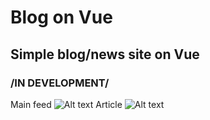 # Blog on Vue 
## Simple blog/news site on Vue 
### /IN DEVELOPMENT/
Main feed
![Alt text](https://i.imgur.com/5ujDnGT.png)
Article
![Alt text](https://i.imgur.com/XAWQPiT.png)


